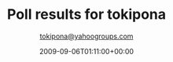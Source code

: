 ---
title: 'Poll results for tokipona'
posts: 13
hash: 't17'
author: 'tokipona@yahoogroups.com'
date: 2009-09-06T01:11:00+00:00
sources:
  - http://forums.tokipona.org/viewtopic.php%3Ft=17.html
---
